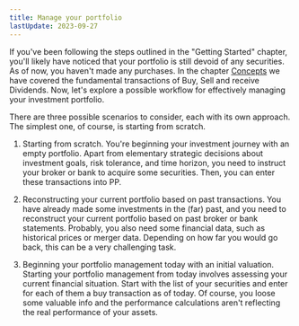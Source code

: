 ```yaml
---
title: Manage your portfolio
lastUpdate: 2023-09-27
---
```


If you've been following the steps outlined in the "Getting Started" chapter, you'll likely have noticed that your portfolio is still devoid of any securities. As of now, you haven't made any purchases. In the chapter [Concepts](../../concepts/transaction.md) we have covered the fundamental transactions of Buy, Sell and receive Dividends. Now, let's explore a possible workflow for effectively managing your investment portfolio.

There are three possible scenarios to consider, each with its own approach. The simplest one, of course, is starting from scratch.

1. Starting from scratch.
   You're beginning your investment journey with an empty portfolio. Apart from elementary strategic decisions about investment goals, risk tolerance, and time horizon, you need to instruct your broker or bank to acquire some securities. Then, you can enter these transactions into PP.

2. Reconstructing your current portfolio based on past transactions.
   You have already made some investments in the (far) past, and you need to reconstruct your current portfolio based on past broker or bank statements. Probably, you also need some financial data, such as historical prices or merger data. Depending on how far you would go back, this can be a very challenging task.

3. Beginning your portfolio management today with an initial valuation.
   Starting your portfolio management from today involves assessing your current financial situation. Start with the list of your securities and enter for each of them a buy transaction as of today. Of course, you loose some valuable info and the performance calculations aren't reflecting the real performance of your assets.
   
